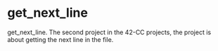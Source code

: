 # get_next_line
get_next_line. The second project in the 42-CC projects, the project is about getting the next line in the file.
